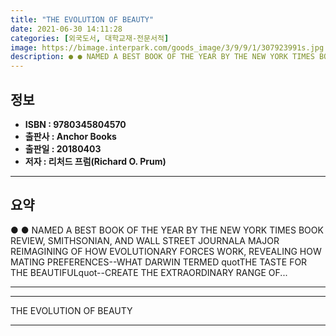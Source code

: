 ```yaml
---
title: "THE EVOLUTION OF BEAUTY"
date: 2021-06-30 14:11:28
categories: [외국도서, 대학교재-전문서적]
image: https://bimage.interpark.com/goods_image/3/9/9/1/307923991s.jpg
description: ● ● NAMED A BEST BOOK OF THE YEAR BY THE NEW YORK TIMES BOOK REVIEW, SMITHSONIAN, AND WALL STREET JOURNALA MAJOR REIMAGINING OF HOW EVOLUTIONARY FORCES WORK,
---
```


## **정보**

- **ISBN : 9780345804570**
- **출판사 : Anchor Books**
- **출판일 : 20180403**
- **저자 : 리처드 프럼(Richard O. Prum)**

------



## **요약**

●  ●  NAMED A BEST BOOK OF THE YEAR BY THE NEW YORK TIMES BOOK REVIEW, SMITHSONIAN, AND WALL STREET JOURNALA MAJOR REIMAGINING OF HOW EVOLUTIONARY FORCES WORK, REVEALING HOW MATING PREFERENCES--WHAT DARWIN TERMED quotTHE TASTE FOR THE BEAUTIFULquot--CREATE THE EXTRAORDINARY RANGE OF... 

------



------


THE EVOLUTION OF BEAUTY 

------


